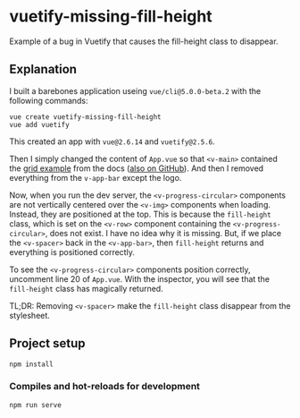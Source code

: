 # vuetify-missing-fill-height

Example of a bug in Vuetify that causes the fill-height class to disappear.

## Explanation

I built a barebones application useing `vue/cli@5.0.0-beta.2` with the following commands:

```
vue create vuetify-missing-fill-height
vue add vuetify
```

This created an app with `vue@2.6.14` and `vuetify@2.5.6`.

Then I simply changed the content of `App.vue` so that `<v-main>` contained the [grid example](https://vuetifyjs.com/en/components/images/#grid) from the docs ([also on GitHub](https://github.com/vuetifyjs/vuetify/blob/master/packages/docs/src/examples/v-img/misc-grid.vue)). And then I removed everything from the `v-app-bar` except the logo.

Now, when you run the dev server, the `<v-progress-circular>` components are not vertically centered over the `<v-img>` components when loading. Instead, they are positioned at the top. This is because the `fill-height` class, which is set on the `<v-row>` component containing the `<v-progress-circular>`, does not exist. I have no idea why it is missing. But, if we place the `<v-spacer>` back in the `<v-app-bar>`, then `fill-height` returns and everything is positioned correctly.

To see the `<v-progress-circular>` components position correctly, uncomment line 20 of `App.vue`. With the inspector, you will see that the `fill-height` class has magically returned.

TL;DR: Removing `<v-spacer>` make the `fill-height` class disappear from the stylesheet.

## Project setup
```
npm install
```

### Compiles and hot-reloads for development
```
npm run serve
```
